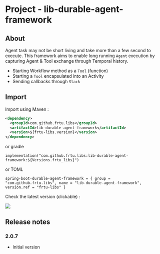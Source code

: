 # Project - lib-durable-agent-framework

## About

Agent task may not be short living and take more than a few second to execute. This framework aims to enable long
running `Agent` execution by capturing Agent & Tool exchange through Temporal history.

* Starting Workflow method as a `Tool` (function)
* Starting a `Tool` encapsulated into an Activity
* Sending callbacks through `Slack`

## Import

Import using Maven :

```XML
<dependency>
  <groupId>com.github.frtu.libs</groupId>
  <artifactId>lib-durable-agent-framework</artifactId>
  <version>${frtu-libs.version}</version>
</dependency>
```

or gradle

```
implementation("com.github.frtu.libs:lib-durable-agent-framework:${Versions.frtu_libs}")
```

or TOML

```
spring-boot-durable-agent-framework = { group = "com.github.frtu.libs", name = "lib-durable-agent-framework", version.ref = "frtu-libs" }
```

Check the latest version (clickable) :

[<img src="https://img.shields.io/maven-central/v/com.github.frtu.libs/lib-durable-agent-framework.svg?label=latest%20release%20:%20lib-durable-agent-framework"/>](https://search.maven.org/#search%7Cga%7C1%7Ca%3A%22lib-utils%22+g%3A%22com.github.frtu.libs%22)

## Release notes

### 2.0.7

* Initial version
